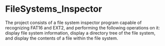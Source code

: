 # FileSystems_Inspector
The project consists of a file system inspector program capable of recognizing FAT16 and EXT2, and performing the following operations on it: display file system information, display a directory tree of the file system, and display the contents of a file within the file system.

